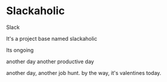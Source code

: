 # Slackaholic
Slack

It's a project base named slackaholic

Its ongoing


another day another productive day

another day, another job hunt. by the way, it's valentines today.
